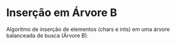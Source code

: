 # Inserção em Árvore B
Algoritmo de inserção de elementos (chars e ints) em uma árvore balanceada de busca (Árvore B).
